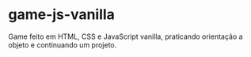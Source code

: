 # game-js-vanilla
Game feito em HTML, CSS e JavaScript vanilla, praticando orientação a objeto e continuando um projeto.
